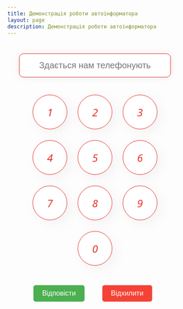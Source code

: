 ```yaml
---
title: Демонстрація роботи автоінформатора
layout: page
description: Демонстрація роботи автоінформатора
---
```


  <!-- ## wrapper -->
  <div class="wrapper">
    <!-- ## phone area -->
    <div class="phone">
      <!-- ## phone area -->
      <div class="phone-container">
        <input type="text" maxlength="11" class="number-input" id="numberInput" value="" onchange="playAudio()" placeholder="Здається нам телефонують"/>
        <!-- ## keyboard -->
        <div class="keyboard">
          <div class="number">
            <span data-number="1"><i>1</i></span>
            <span data-number="2"><i>2</i></span>
            <span data-number="3"><i>3</i></span>
            <span data-number="4"><i>4</i></span>
            <span data-number="5"><i>5</i></span>
            <span data-number="6"><i>6</i></span>
            <span data-number="7"><i>7</i></span>
            <span data-number="8"><i>8</i></span>
            <span data-number="9"><i>9</i></span>
            <span data-number="0"><i>0</i></span>
          </div>
           <div class="controls">
          <button class="accept-call" onclick="acceptCall()">Відповісти</button>
          <button class="reject-call" onclick="rejectCall()">Відхилити</button>
        </div>
        </div>
      </div>
    </div>
  </div>
  
<style>
  * {
  box-sizing: border-box;
  &:focus {
    outline: none;
  }
}
body {
  font-family: 'Open Sans', sans-serif;
  font-size:14px;
}
input {
  font-size:20px;
  color:#e5261f;
  font-weight:400;
  &.number-input {
    width:100%;
    height:55px;
    line-height:55px;
    text-align:center;
    padding:0 20px;
    border-radius:10px;
    border:1px solid #e5261f;
    -webkit-box-shadow: 0px 0px 17px -1px rgba(132,132,132,0.15);
    -moz-box-shadow: 0px 0px 17px -1px rgba(132,132,132,0.15);
    box-shadow: 0px 0px 17px -1px rgba(132,132,132,0.15);
  }
}
.controls {
  margin-top: 20px;
  display: flex;
  justify-content: space-around;
}

.accept-call,
.reject-call {
  padding: 10px;
  font-size: 16px;
  border-radius: 5px;
  cursor: pointer;
  transition: background-color 0.3s ease-in-out, color 0.3s ease-in-out;
}

.accept-call:hover,
.reject-call:hover {
  background-color: #4CAF50;
  color: white;
}

@keyframes incomingCall {
  0% {
    box-shadow: 0 0 10px rgba(229, 38, 31, 0.7);
  }
  50% {
    box-shadow: 0 0 20px rgba(229, 38, 31, 0.9);
  }
  100% {
    box-shadow: 0 0 10px rgba(229, 38, 31, 0.7);
  }
}

.incoming-call {
  animation: incomingCall 1.5s infinite;
}


.wrapper {
  width:100%;
  .phone {
    width:350px;
    margin:40px auto 0 auto;
    position: relative;
    span.title {
      font-weight:700;
      letter-spacing: 2px;
      display:block;
      text-align:center;
    }
    .phone-container {
      width:100%;
      margin-top:30px;
      .keyboard {
        width:90%;
        margin-left:5%;
        margin-top:40px;
        .number {
          width:100%;
          font-size:0;
          text-align:center;
          &.aling-right {
            text-align:right;
            width:100%;
          }
          span {
            font-size:24px;
            color:#e5261f;
            display:inline-block;;
            width:33%;
            text-align:center;
            margin-bottom:25px;
            
            &.call-button {
              opacity:0;
              transition:250ms;
              &.show {
                opacity:1;
              }
              img {
                display:inline-block;
                vertical-align:middle;
              }
            }
            
            i {
              display:inline-block;
              width:80px;
              height:80px;
              line-height:80px;
              background:white;
              cursor:pointer;
              border-radius:100%;
              border: 1px solid #e5261f;
              transition:250ms;
               -webkit-touch-callout: none;
    -webkit-user-select: none;
    -khtml-user-select: none;
    -moz-user-select: none;
    -ms-user-select: none;
    user-select: none;

              -webkit-box-shadow: 8px 8px 24px 0px rgba(132,132,132,0.09);
              -moz-box-shadow: 8px 8px 24px 0px rgba(132,132,132,0.09);
               box-shadow: 8px 8px 24px 0px rgba(132,132,132,0.09);
              &.delete {
                background:transparent;
                box-shadow:0 0 0 0;
                -webkit-box-shadow:0 0 0 0;
                -moz-box-shadow:0 0 0 0;
                -ms-box-shadow:0 0 0 0;
                color:#E4BF88;
                img {
                  display:inline-block;
                  vertical-align:middle;
                }                
              }
            }
             &:hover {
              i {
                color:black;
              }
            }
            &:active {
              i {
              transform: translateY(1px);

              -webkit-box-shadow: 5px 5px 24px 0px rgba(132,132,132,0.18);
-moz-box-shadow: 5px 5px 16px 0px rgba(132,132,132,0.18);
box-shadow: 5px 5px 16px 0px rgba(132,132,132,0.18);
                &.delete {
                  box-shadow:0 0 0 0;
                  -webkit-box-shadow:0 0 0 0;
                  -moz-box-shadow:0 0 0 0;
                  -ms-box-shadow:0 0 0 0;
                  transform: translateY(0px);
                  img {
                    transtiion:250ms;
                  }
                  &:active {
                    img {
                      transform: translateY(2px);

                    }
                  }
                }
              }
            } 
          }
        }
      }
    }
  }
}
.ringing {
  animation: ringingAnimation 1s infinite;
}

@keyframes ringingAnimation {
  0% {
    transform: translateY(5px);
  }
  50% {
    transform: translateY(-20px);
  }
  100% {
    transform: translateY(5px);
  }
}

  .keyboard {
    /* Ваші поточні стилі для клавіатури */
  }

  .controls {
    text-align: center;
    margin-top: 20px;
  }

  .accept-call,
  .reject-call {
    display: inline-block;
    padding: 10px 20px;
    font-size: 16px;
    color: #fff;
    background-color: #4caf50; /* Колір для кнопки "Відповісти" */
    border: none;
    border-radius: 5px;
    margin-right: 10px;
    cursor: pointer;
    transition: background-color 0.3s;
  }

  .reject-call {
    background-color: #f44336; /* Колір для кнопки "Відхилити" */
  }

  .accept-call:hover,
  .reject-call:hover {
    background-color: #45a049; /* Колір при наведенні на кнопку "Відповісти" або "Відхилити" */
  }
</style>
<script>
if (!$(".number-input").hasClass("ringing")) {
  $(".number-input").addClass("ringing");
}

// Очищення класу "ringing" при натисканні на кнопки "Відповісти" або "Відхилити"
$(".accept-call, .reject-call").on('click', function() {
  $(".number-input").removeClass("ringing");
});


 $(".number-input").keyup(function(e){
    if($(this).val().length >= 11)
         $(".call-button").addClass("show");  
    if(e.which == 8)
       $(".call-button").removeClass("show");
  })

  $(".number-input").keypress(function (e) {
    //if the letter is not digit then display error and don't type anything
    if (e.which != 8 && e.which != 0 && (e.which < 48 || e.which > 57)) {
      //display error message
      return false;
    }
  });

  $("[data-number]").on('click', function(){
    if($(".number-input").val().length < 11){
      var phoneNumber = $(".number-input").val() + $(this).data("number");
      $(".number-input").val(phoneNumber);
    }
    if($(".number-input").val().length == 11)
       $(".call-button").addClass("show");  
  });

  $(".delete").on('click', function(){
    var phoneNumber = $(".number-input").val().slice(0, -1);
    $(".number-input").val("");
    $(".number-input").val(phoneNumber);
    $(".call-button").removeClass("show");
  });
$(document).ready(function() {
    if (!$(".number-input").hasClass("ringing")) {
      $(".number-input").addClass("ringing");
    }

    $(".accept-call").on('click', function() {
      $(".number-input").removeClass("ringing");
      // Замінюємо текст плейсхолдера на "..."
      $(".number-input").attr("placeholder", "...");
    });

    $(".reject-call").on('click', function() {
      $(".number-input").removeClass("ringing");
      // Замінюємо текст плейсхолдера на "Відхилено"
      $(".number-input").attr("placeholder", "Відхилено");
    });
  });
</script>

<!-- Add this script for audio handling -->
<script>
const audioPlayer = new Audio();

function playAudio(filename) {
    audioPlayer.src = filename;
    audioPlayer.play().catch(error => {
        console.error("Error playing audio:", error);
    });
}

function acceptCall() {
    playAudio('/dialler/records/1.mp3');
    $(".number-input").removeClass("ringing").attr("placeholder", "...");
}

function rejectCall() {
    playAudio('reject.mp3'); // Add a reject sound file
    $(".number-input").removeClass("ringing").attr("placeholder", "Відхилено");
}

$(document).ready(function() {
    if (!$(".number-input").hasClass("ringing")) {
        $(".number-input").addClass("ringing");
    }

    $(".accept-call").on('click', function() {
        acceptCall();
    });

    $(".reject-call").on('click', function() {
        rejectCall();
    });

    $(".number-input").keypress(function(e) {
        if (e.which === 49) { // Key '1' is pressed
            playAudio('/dialler/records/2.mp3'); // Play the second audio file
        } else if (e.which === 48) { // Key '0' is pressed
            rejectCall();
        } else if (e.which === 50) { // Key '2' is pressed
            $(".number-input").val("Додаткова інформація");
        }
    });
});
</script>
